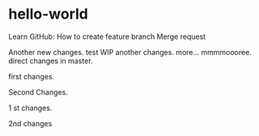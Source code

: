 # hello-world
Learn GitHub:
How to create feature branch
Merge request

Another new changes.
test WIP
another changes.
more...
mmmmoooree.
direct changes in master.


first changes.


Second Changes.

1 st changes.


2nd changes
